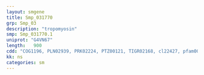 ```yaml
---
layout: smgene
title: Smp_031770
grp: Smp_03
description: "tropomyosin"
smp: Smp_031770.1
uniprot: "G4VN67"
length:   900
cdd: "COG1196, PLN02939, PRK02224, PTZ00121, TIGR02168, cl22427, pfam00261, pfam04111, pfam12718"
kk: ns
categories: sm
---
```

